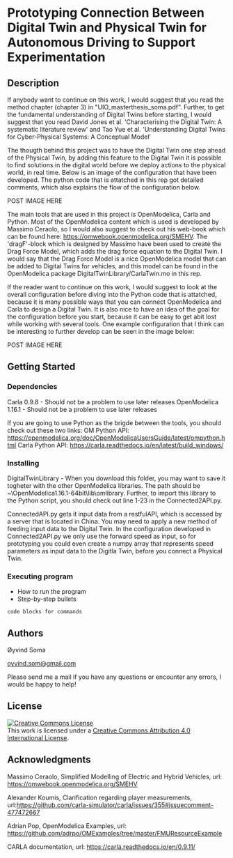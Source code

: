 # Prototyping Connection Between Digital Twin and Physical Twin for Autonomous Driving to Support Experimentation


## Description

If anybody want to continue on this work, I would suggest that you read the method chapter (chapter 3) in "UIO_masterthesis_soma.pdf". Further, to get the fundamental understanding of Digital Twins before starting, I would suggest that you read David Jones et al. 'Characterising the Digital Twin: A systematic literature review' and Tao Yue et al. 'Understanding Digital Twins for Cyber-Physical Systems: A Conceptual Model'

The thougth behind this project was to have the Digital Twin one step ahead of the Physical Twin, by adding this feature to the Digital Twin it is possible to find solutions in the digital world before we deploy actions to the physical world, in real time. Below is an image of the configuration that have been developed. The python code that is attatched in this rep got detailed comments, which also explains the flow of the configuration below.  

POST IMAGE HERE

The main tools that are used in this project is OpenModelica, Carla and Python. Most of the OpenModelica content which is used is developed by Massimo Ceraolo, so I would also suggest to check out his web-book which can be found here: https://omwebook.openmodelica.org/SMEHV. The 'dragF'-block which is designed by Massimo have been used to create the Drag Force Model, which adds the drag force equation to the Digital Twin. I would say that the Drag Force Model is a nice OpenModelica model that can be added to Digital Twins for vehicles, and this model can be found in the OpenModelica package DigitalTwinLibrary/CarlaTwin.mo in this rep. 

If the reader want to continue on this work, I would suggest to look at the overall configuration before diving into the Python code that is attatched, because it is many possible ways that you can connect OpenModelica and Carla to design a Digital Twin. It is also nice to have an idea of the goal for the configuration before you start, because it can be easy to get abit lost while working with several tools. One example configuration that I think can be interesting to further develop can be seen in the image below: 

POST IMAGE HERE




## Getting Started

### Dependencies

Carla 0.9.8 - Should not be a problem to use later releases
OpenModelica 1.16.1 - Should not be a problem to use later releases

If you are going to use Python as the brigde between the tools, you should check out these two links: 
OM Python API: https://openmodelica.org/doc/OpenModelicaUsersGuide/latest/ompython.html
Carla Python API: https://carla.readthedocs.io/en/latest/build_windows/


### Installing

DigitalTwinLibrary - When you download this folder, you may want to save it togheter with the other OpenModelica libraries. The path should be ~\OpenModelica1.16.1-64bit\lib\omlibrary. Further, to import this library to the Python script, you should check out line 1-23 in the Connected2API.py. 

ConnectedAPI.py gets it input data from a restfulAPI, which is accessed by a server that is located in China. You may need to apply a new method of feeding input data to the Digital Twin. In the configuration developed in Connected2API.py we only use the forward speed as input, so for prototyping you could even create a numpy array that represents speed parameters as input data to the Digitla Twin, before you connect a Physical Twin. 

### Executing program

* How to run the program
* Step-by-step bullets
```
code blocks for commands
```

## Authors
Øyvind Soma

oyvind.som@gmail.com

Please send me a mail if you have any questions or encounter any errors, I would be happy to help! 

## License

<a rel="license" href="http://creativecommons.org/licenses/by/4.0/"><img alt="Creative Commons License" style="border-width:0" src="https://i.creativecommons.org/l/by/4.0/88x31.png" /></a><br />This work is licensed under a <a rel="license" href="http://creativecommons.org/licenses/by/4.0/">Creative Commons Attribution 4.0 International License</a>.

## Acknowledgments

Massimo Ceraolo, Simplified Modelling of Electric and Hybrid Vehicles, url: https://omwebook.openmodelica.org/SMEHV

Alexander Koumis, Clarification regarding player measurements, url:https://github.com/carla-simulator/carla/issues/355#issuecomment-477472667

Adrian Pop, OpenModelica Examples, url: https://github.com/adrpo/OMExamples/tree/master/FMUResourceExample

CARLA documentation, url: https://carla.readthedocs.io/en/0.9.11/

